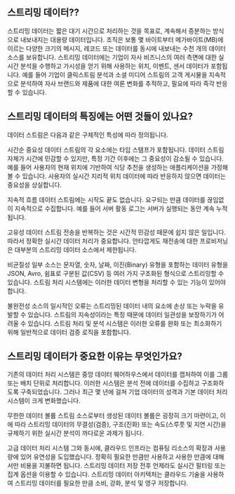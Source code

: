 ## 스트리밍 데이터??
스트리밍 데이터는 짧은 대기 시간으로 처리하는 것을 목표로, 계속해서 증분하는 방식으로 내보내지는 대용량 데이터입니다. 조직은 보통 몇 바이트부터 메가바이트(MB)에 이르는 다양한 크기의 메시지, 레코드 또는 데이터를 동시에 내보내는 수천 개의 데이터 소스를 보유합니다. 스트리밍 데이터에는 기업이 자사 비즈니스의 여러 측면에 대한 실시간 분석을 수행하고 가시성을 얻기 위해 사용하는 위치, 이벤트, 센서 데이터가 포함됩니다. 예를 들어 기업이 클릭스트림 분석과 소셜 미디어 스트림의 고객 게시물을 지속적으로 분석하여 자사 브랜드와 제품에 대한 여론 변화를 추적하고, 필요에 따라 즉각 반응할 수 있습니다.
## 스트리밍 데이터의 특징에는 어떤 것들이 있나요?
데이터 스트림은 다음과 같은 구체적인 특성에 따라 정의됩니다.

시간순 중요성
데이터 스트림의 각 요소에는 타임 스탬프가 포함됩니다. 데이터 스트림 자체가 시간에 민감할 수 있지만, 특정 기간 이후에는 그 중요성이 감소될 수 있습니다. 예를 들어 사용자의 현재 위치에 기반하여 식당 추천을 생성하는 애플리케이션을 가정해 볼 수 있습니다. 사용자의 실시간 지리적 위치 데이터에 따라 반응하지 않으면 데이터는 중요성을 상실합니다.

지속적 흐름
데이터 스트림에는 시작도 끝도 없습니다. 요구되는 만큼 데이터를 끊임없이 지속적으로 수집합니다. 예를 들어 서버 활동 로그는 서버가 실행되는 동안 계속 누적됩니다.

고유성
데이터 스트림 전송을 반복하는 것은 시간적 민감성 때문에 쉽지 않은 일입니다. 따라서 정확한 실시간 데이터 처리가 중요합니다. 안타깝게도 재전송에 대한 프로비저닝은 대부분의 스트리밍 데이터 소스에서 제한됩니다.

비균질성
일부 소스는 문자열, 숫자, 날짜, 이진(Binary) 유형을 포함하는 데이터 유형을 JSON, Avro, 쉼표로 구분된 값(CSV) 등 여러 가지 구조화된 형식으로 스트리밍할 수 있습니다. 스트림 처리 시스템에는 이러한 데이터 변형을 처리할 수 있는 기능이 있어야 합니다.

불완전성
소스의 일시적인 오류는 스트리밍된 데이터 내의 요소에 손상 또는 누락을 유발할 수 있습니다. 스트림의 지속성이라는 특징 때문에 데이터 일관성을 보장하기가 어려울 수 있습니다. 스트림 처리 및 분석 시스템은 이러한 오류를 완화 또는 최소화하기 위해 일반적으로 데이터 검증 로직을 포함합니다.

## 스트리밍 데이터가 중요한 이유는 무엇인가요?
기존의 데이터 처리 시스템은 중앙 데이터 웨어하우스에서 데이터를 캡처하여 이를 그룹 또는 배치 단위로 처리합니다. 이러한 시스템은 분석 전에 데이터를 수집하고 구조화하도록 구축되었습니다. 그러나 최근 몇 년에 걸쳐 기업 데이터의 성격과 기본 데이터 처리 시스템이 크게 변화했습니다.

무한한 데이터 볼륨
스트림 소스로부터 생성된 데이터 볼륨은 굉장히 크기 마련이고, 이에 따라 스트리밍 데이터의 무결성(검증), 구조(진화) 또는 속도(스루풋 및 지연 시간)을 규제하기 위한 실시간 분석이 까다로운 과제가 됩니다.

고급 데이터 처리 시스템
그와 동시에, 클라우드 인프라는 컴퓨팅 리소스의 확장과 사용량에 있어 유연성을 도입했습니다. 정확히 필요한 만큼만 사용하고 사용한 만큼에 대해서만 비용을 지불하면 됩니다. 스트리밍 데이터 저장 전후 언제라도 실시간 필터링 또는 집계 옵션을 이용할 수 있습니다. 스트리밍 데이터 아키텍처는 클라우드 기술을 사용하여 스트리밍 데이터를 필요한 만큼 소비, 강화, 분석 및 영구 저장합니다.